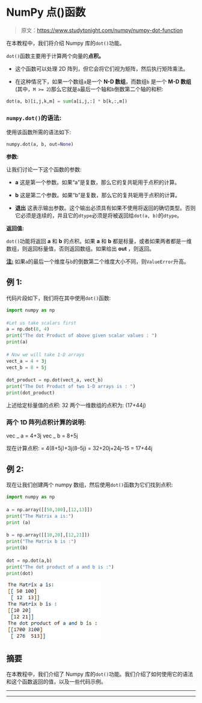 # NumPy 点()函数

> 原文：<https://www.studytonight.com/numpy/numpy-dot-function>

在本教程中，我们将介绍 Numpy 库的`dot()`功能。

`dot()`函数主要用于计算两个向量的**点积。**

*   这个函数可以处理 2D 阵列，但它会将它们视为矩阵，然后执行矩阵乘法。

*   在这种情况下，如果一个数组`a`是一个 **N-D 数组**，而数组`b` 是一个 **M-D 数组**(其中，`M >= 2`)那么它就是`a`最后一个轴和`b`倒数第二个轴的和积:

```py
dot(a, b)[i,j,k,m] = sum(a[i,j,:] * b[k,:,m])
```

### `numpy.dot()`的语法:

使用该函数所需的语法如下:

```py
numpy.dot(a, b, out=None)
```

**参数:**

让我们讨论一下这个函数的参数:

*   **a**
    这是第一个参数。如果“a”是复数，那么它的复共轭用于点积的计算。

*   **b**
    这是第二个参数。如果“b”是复数，那么它的复共轭用于点积的计算。

*   **退出**
    这表示输出参数。这个输出必须具有如果不使用将返回的确切类型。否则它必须是连续的，并且它的`dtype`必须是将被返回给`dot(a, b)`的`dtype`。

**返回值:**

`dot()`功能将返回 **a** 和 **b** 的点积。如果 **a** 和 **b** 都是标量，或者如果两者都是一维数组，则返回标量值，否则返回数组。如果给出 **out** ，则返回。

<u>**注:**</u> 如果`a`的最后一个维度与`b`的倒数第二个维度大小不同，则`ValueError`升高。

## 例 1:

代码片段如下，我们将在其中使用`dot()`函数:

```py
import numpy as np

#Let us take scalars first 
a = np.dot(8, 4) 
print("The dot Product of above given scalar values : ")
print(a) 

# Now we will take 1-D arrays 
vect_a = 4 + 3j
vect_b = 8 + 5j

dot_product = np.dot(vect_a, vect_b) 
print("The Dot Product of two 1-D arrays is : ")
print(dot_product) 
```

上述给定标量值的点积:
32
两个一维数组的点积为:
(17+44j)

### 两个 1D 阵列点积计算的说明:

vec _ a = 4+3j
vec _ b = 8+5j

现在计算点积:
= 4(8+5j)+3j(8–5j)
= 32+20j+24j–15
= 17+44j

## 例 2:

现在让我们创建两个 numpy 数组，然后使用`dot()`函数为它们找到点积:

```py
import numpy as np

a = np.array([[50,100],[12,13]])  
print("The Matrix a is:")
print (a)

b = np.array([[10,20],[12,21]])  
print("The Matrix b is :")
print(b)

dot = np.dot(a,b)  
print("The dot product of a and b is :")
print(dot)
```

![Numpy dot() function example](img/dcbb8ededb5e352dad5eeb363dd86e73.png)

## 摘要

在本教程中，我们介绍了 Numpy 库的`dot()`功能。我们介绍了如何使用它的语法和这个函数返回的值，以及一些代码示例。

* * *

* * *